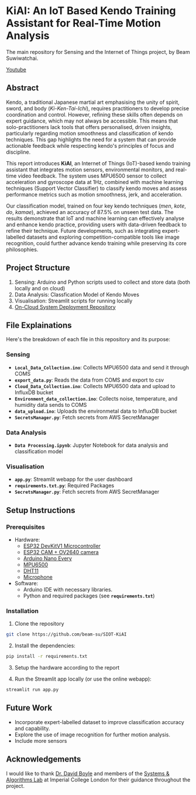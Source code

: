 # KiAI: An IoT Based Kendo Training Assistant for Real-Time Motion Analysis
The main repository for Sensing and the Internet of Things project, by Beam Suwiwatchai.

[Youtube](https://youtu.be/nLtwH57EI44)

## Abstract
Kendo, a traditional Japanese martial art emphasising the unity of spirit, sword, and body (*Ki-Ken-Tai-Ichi*), requires practitioners to develop precise coordination and control. However, refining these skills often depends on expert guidance, which may not always be accessible. This means that solo-practitioners lack tools that offers personalised, driven insights, particularly regarding motion smoothness and classification of kendo techniques. This gap highlights the need for a system that can provide actionable feedback while respecting kendo's principles of focus and discipline. 

This report introduces **KiAI**, an Internet of Things (IoT)-based kendo training assistant that integrates motion sensors, environmental monitors, and real-time video feedback. The system uses MPU6500 sensor to collect acceleration and gyroscope data at 1Hz, combined with machine learning techniques (Support Vector Classifier) to classify kendo moves and assess performance metrics such as motion smoothness, jerk, and acceleration.

Our classification model, trained on four key kendo techniques (*men*, *kote*, *do*, *kamae*), achieved an accuracy of 87.5\% on unseen test data. The results demonstrate that IoT and machine learning can effectively analyse and enhance kendo practice, providing users with data-driven feedback to refine their technique. Future developments, such as integrating expert-labelled datasets and exploring competition-compatible tools like image recognition, could further advance kendo training while preserving its core philosophies.

## Project Structure
1. Sensing: Arduino and Python scripts used to collect and store data (both locally and on cloud)
2. Data Analysis: Classfication Model of Kendo Moves
3. Visualisation: Streamlit scripts for running locally
4. [On-Cloud System Deployment Repository](https://github.com/beam-su/KendoAI)

## File Explainations
Here's the breakdown of each file in this repository and its purpose:

### Sensing
- **`Local_Data_Collection.ino`**: Collects MPU6500 data and send it through COMS
- **`export_data.py`**: Reads the data from COMS and export to csv
- **`Cloud_Data_Collection.ino`**: Collects MPU6500 data and upload to InfluxDB bucket
- **`Environment_data_collection.ino`**: Collects noise, temperature, and humidity data sends to COMS
- **`data_upload.ino`**: Uploads the environmetal data to InfluxDB bucket
- **`SecretsManager.py`**: Fetch secrets from AWS SecretManager

### Data Analysis
- **`Data Processing.ipynb`**: Jupyter Notebook for data analysis and classification model

### Visualisation
- **`app.py`**: Streamlit webapp for the user dashboard
- **`requirements.txt.py`**: Required Packages
- **`SecretsManager.py`**: Fetch secrets from AWS SecretManager

## Setup Instructions
### Prerequisites
- Hardware:
    - [ESP32 DevKitV1 Microcontroller](https://www.amazon.co.uk/dp/B08DR5T897?ref=ppx_yo2ov_dt_b_fed_asin_title)
    - [ESP32 CAM + OV2640 camera](https://www.aliexpress.com/item/1005006501528278.html)
    - [Arduino Nano Every](https://store.arduino.cc/products/arduino-nano-every)
    - [MPU6500](https://www.aliexpress.com/item/1005004137491653.html)
    - [DHT11](https://www.amazon.co.uk/dp/B07DK8MVNX?ref=ppx_yo2ov_dt_b_fed_asin_title)
    - [Microphone](https://www.amazon.co.uk/dp/B07Q1BYDS7?ref=ppx_yo2ov_dt_b_fed_asin_title)
- Software:
    - Arduino IDE with necessary libraries.
    - Python and required packages (see **`requirements.txt`**)

### Installation
1. Clone the repository
```bash
git clone https://github.com/beam-su/SIOT-KiAI
```

2. Install the dependencies:
```bash
pip install -r requirements.txt
```

3. Setup the hardware according to the report

4. Run the Streamlit app locally (or use the online webapp):
```bash
streamlit run app.py
```

## Future Work
- Incorporate expert-labelled dataset to improve classification accuracy and capability.
- Explore the use of image recognition for further motion analysis.
- Include more sensors

## Acknowledgements
I would like to thank [Dr. David Boyle](https://profiles.imperial.ac.uk/david.boyle) and members of the [Systems & Algorithms Lab](https://www.imperial.ac.uk/systems-algorithms-design-lab/) at Imperial College London for their guidance throughout the project.